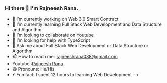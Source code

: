 ### Hi there 👋 I'm Rajneesh Rana.


- 🔭 I’m currently working on  Web 3.0 Smart Contract
- 🌱 I’m currently learning Full Stack Web Development and Data Structure and Algorithm
- 👯 I’m looking to collaborate on Youtube
- 🤔 I’m looking for help with TypeScript 
- 💬 Ask me about Full Stack Web Development or Data Structure or Algorithm
- 📫 How to reach me: rajneeshrana038@gmail.com
- Youtube :[Rajneesh Rana](https://www.youtube.com/c/RajneeshRana0)
- 😄 Pronouns: He/His
- ⚡ Fun fact: I spent 12 hours to learning Web Development
-->
